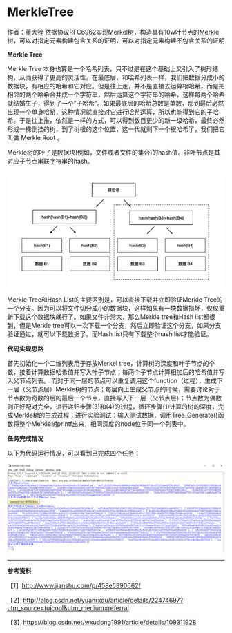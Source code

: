 # MerkleTree
作者：董大铨
依据协议RFC6962实现Merkel树，构造具有10w叶节点的Merkle树，可以对指定元素构建包含关系的证明，可以对指定元素构建不包含关系的证明

**Merkle Tree**

Merkle Tree 本身也算是一个哈希列表，只不过是在这个基础上又引入了树形结构，从而获得了更高的灵活性。在最底层，和哈希列表一样，我们把数据分成小的数据块，有相应的哈希和它对应。但是往上走，并不是直接去运算根哈希，而是把相邻的两个哈希合并成一个字符串，然后运算这个字符串的哈希，这样每两个哈希就结婚生子，得到了一个”子哈希“。如果最底层的哈希总数是单数，那到最后必然出现一个单身哈希，这种情况就直接对它进行哈希运算，所以也能得到它的子哈希。于是往上推，依然是一样的方式，可以得到数目更少的新一级哈希，最终必然形成一棵倒挂的树，到了树根的这个位置，这一代就剩下一个根哈希了，我们把它叫做 Merkle Root 。

Merkle树的叶子是数据块(例如，文件或者文件的集合)的hash值。非叶节点是其对应子节点串联字符串的hash。

![2](2.png)

Merkle Tree和Hash List的主要区别是，可以直接下载并立即验证Merkle Tree的一个分支。因为可以将文件切分成小的数据块，这样如果有一块数据损坏，仅仅重新下载这个数据块就行了。如果文件非常大，那么Merkle tree和Hash list都很到，但是Merkle tree可以一次下载一个分支，然后立即验证这个分支，如果分支验证通过，就可以下载数据了。而Hash list只有下载整个hash list才能验证。 

**代码实现思路**

首先初始化一个二维列表用于存放Merkel tree，计算树的深度和叶子节点的个数，接着计算数据哈希值并写入叶子节点；每两个子节点计算相加后的哈希值并写入父节点列表。 而对于同一层的节点可以重复调用这个function（过程），生成下一层（父节点层）Merkle树的节点；每层向上生成父节点的时候，需要讨论对于节点数为奇数的层的最后一个节点，直接写入下一层（父节点层）；节点数为偶数则正好配对完全，进行递归步骤(3)和(4)的过程，循环步骤(1)计算的树的深度，完成Merkle树的生成过程；进行实验测试：输入测试数据，调用Tree_Generate()函数将整个Merkle树printf出来，相同深度的node位于同一个列表中。

**任务完成情况**

以下为代码运行情况，可以看到已完成四个任务：

![1](1.png)

****

**参考资料**

【1】http://www.jianshu.com/p/458e5890662f

【2】http://blog.csdn.net/yuanrxdu/article/details/22474697?utm_source=tuicool&utm_medium=referral

【3】https://blog.csdn.net/wxudong1991/article/details/109311928

